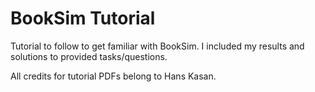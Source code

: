 # BookSim Tutorial

Tutorial to follow to get familiar with BookSim. I included my results and solutions to provided tasks/questions.

All credits for tutorial PDFs belong to Hans Kasan.
